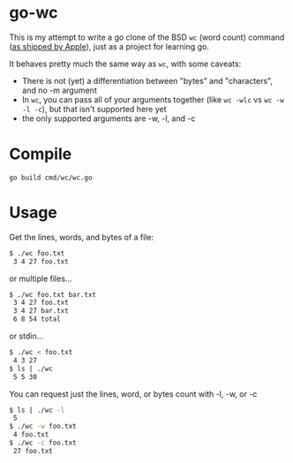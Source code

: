 # go-wc

This is my attempt to write a go clone of the BSD `wc` (word count) command ([as shipped by Apple](https://developer.apple.com/legacy/library/documentation/Darwin/Reference/ManPages/man1/wc.1.html)), just as a project for learning go.

It behaves pretty much the same way as `wc`, with some caveats:

- There is not (yet) a differentiation between "bytes" and "characters", and no -m argument
- In `wc`, you can pass all of your arguments together (like `wc -wlc` vs `wc -w -l -c`), but that isn't supported here yet
- the only supported arguments are -w, -l, and -c

# Compile

`go build cmd/wc/wc.go`

# Usage


Get the lines, words, and bytes of a file:
```sh
$ ./wc foo.txt   
 3 4 27 foo.txt
```

or multiple files...
```sh
$ ./wc foo.txt bar.txt 
 3 4 27 foo.txt
 3 4 27 bar.txt
 6 8 54 total
```
or stdin...
```sh
$ ./wc < foo.txt       
 4 3 27 
$ ls | ./wc 
 5 5 30 
```
You can request just the lines, word, or bytes count with -l, -w, or -c

```sh
$ ls | ./wc -l
 5 
$ ./wc -w foo.txt   
 4 foo.txt
$ ./wc -c foo.txt
 27 foo.txt
```
